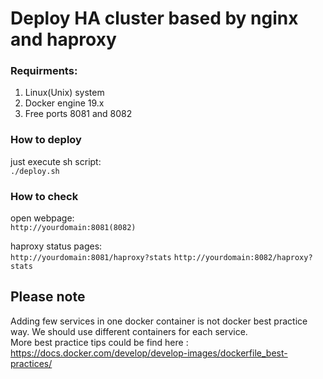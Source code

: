 # Deploy HA cluster based by nginx and haproxy
### Requirments:
1. Linux(Unix) system
2. Docker engine 19.x
3. Free ports 8081 and 8082

### How to deploy
just execute sh script:  
 ```./deploy.sh```

### How to check
open webpage:  
```http://yourdomain:8081(8082)```


haproxy status pages:  
```http://yourdomain:8081/haproxy?stats```
```http://yourdomain:8082/haproxy?stats```


## Please note
Adding few services in one docker container is not docker best practice way. We should use different containers for each service.  
More best practice tips could be find here : https://docs.docker.com/develop/develop-images/dockerfile_best-practices/

